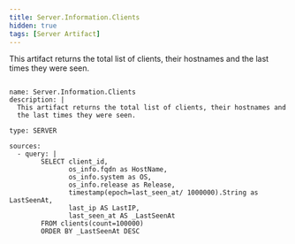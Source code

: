 ```yaml
---
title: Server.Information.Clients
hidden: true
tags: [Server Artifact]
---
```


This artifact returns the total list of clients, their hostnames and
the last times they were seen.


<pre><code class="language-yaml">
name: Server.Information.Clients
description: |
  This artifact returns the total list of clients, their hostnames and
  the last times they were seen.

type: SERVER

sources:
  - query: |
        SELECT client_id,
               os_info.fqdn as HostName,
               os_info.system as OS,
               os_info.release as Release,
               timestamp(epoch=last_seen_at/ 1000000).String as LastSeenAt,
               last_ip AS LastIP,
               last_seen_at AS _LastSeenAt
        FROM clients(count=100000)
        ORDER BY _LastSeenAt DESC

</code></pre>

